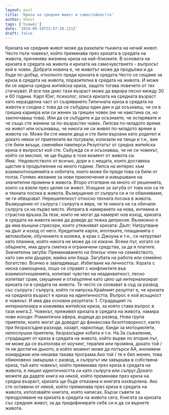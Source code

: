 ```yaml
---
layout: post
title: 'Криза на средния живот и самостойността'
author: Ghost
tags: ['huawei']
date: '2019-09-19T23:47:38.121Z'
draft: false
---
```


Кризата на средния живот може да разклати тъканта на нечий живот. Често пъти човекът, който преминава през кризата в средата на живота, причинява жизнена криза на най-близките. В основата на кризата в средата на живота е кризата на самочувствието - въпросът кой е човек. Добрата новина е, че животът може да продължи и да бъде по-добър, отколкото преди кризата в средата.Често се сещаме за криза в средата на живота, поразителна в средата на живота. И може би се нарича средна житейска криза, защото тогава повечето от тях стачкуват. И все пак днес тази възраст може да варира лесно между 30 и 60 години. Карл Юнг, психолог, описа кризата на средната възраст като неразделна част от съзряването.Типичната криза в средата на живота е сходна с това да се събудиш един ден и да осъзнаеш, че си в грешна кариера или си женен за грешен човек (не че наистина си, но заключаваш това). Или да се събудите и да осъзнаете, че остарявате и че също сте женени за по-възрастен човек. Липсва по-младото време на живот или осъзнаваш, че никога не си живял по-младото време в живота си. Може би сте имали деца и сте били вързани като родител и докато някои от приятелите ви пътували, излизали на танци и т.н., вие сте били вкъщи, сменяйки памперси.Резултатът от средна житейска криза е въпросът кой сте. Събужда се и осъзнаваш, че не си човекът, който си мислил, че ще бъдеш в този момент от живота си. Има:  Недоволството от всичко, дори и с нещата, които доставяха щастие в продължение на много години. Липса на интерес към взаимоотношенията и хобитата, които може би преди това са били от полза. Голямо желание за нови приключения и извършване на значителни промени в живота. Второ отгатване на много от решенията, които са взели през целия си живот. Усещане за загуба от това кои са те и тяхната посока в живота. Възмущение от съпруга си и ги обвиняваме, че ги обвързват. Нерешителност относно тяхната посока в живота. Възмущение от съпруга / съпруга и вяра, че те никога не са обичали съпруга си на първо място. Интрига в намирането на нова, интимна и страстна връзка.За тези, които не могат да намерят нов изход, кризата в средата на живота може да доведе до тежка депресия. Възможно е да има външни стресори, които утежняват кризата: Дълг: Натрупване на дълг и изход от него. Кредитните карти, ипотеките, плащанията с автомобили, обучението в колежа, в крак с Джоуна и т.н., се натрупват като планина, която никога не може да се изкачи. Всеки път, когато се обърнете, има друга сметка и ограничени средства, за да я платите. Значителна загуба: Преминаването на близък член на семейството, като син или дъщеря, майка или баща. Загубата на работа или семейно богатство. Всичко е завладяващо. Избягване на личността: Хората с ниска самооценка, лошо се справят с конфликтите във взаимоотношенията, изпитват чувство на неадекватност, лесно изпитват срам, смущение и отхвърляне като цяло ще интернализират кризата си в средата на живота. Те често се озовават в съд за развод със съпруга / съпруга, който ги напуска.Крайният резултат е, че кризата на средната възраст е криза на идентичността. Въпрос е кой всъщност е човекът. И има два основни резултата: 1. Страдащият го интернализира и изживява житейска криза, за която става въпрос в тази книга.2. Човекът, преживял кризата в средата на живота, намира нови изходи: Романтична афера, водеща до развод. Нова група приятели, които могат да доведат до финансова безотговорност, както при безразсъдни разходи, хазарт, наркотици, банди за мотоциклети, непослушни приятели, безразсъдни хобита и т.н. На.За съжаление, страдащият от криза в средата на живота, който върви по втория път, не може да се възползва от коучинг, терапия или промяна, докато той / тя не достигне дъното, в който момент може да потърси АА, анонимни комарджии или някаква такава програма.Ако той / тя е бил женен, това обикновено завършва с развод, а съпругът им завършва в собствена криза, тъй като човекът, който преминава през криза в средата на живота, е лишил идентичността си като съпруга или съпруг.Докато можете да дадете книга на някой, който преминава през криза на средна възраст, кризата ще бъде отказана и книгата изхвърлена. Ако сте оставени от някой, който преминава през криза в средата на живота, използвайте книгата, която написах, Бързи съвети за преодоляване на кризата в средата на живота сега, Книгата за кризата със средния живот, за да предефинирате себе си и да си върнете живота.
